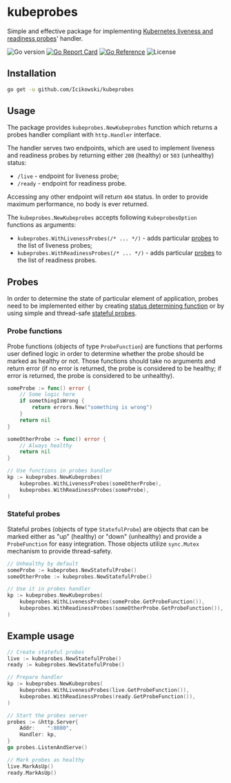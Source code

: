 # kubeprobes

Simple and effective package for implementing [Kubernetes liveness and readiness probes](https://kubernetes.io/docs/tasks/configure-pod-container/configure-liveness-readiness-probes/)' handler.

![Go version](https://img.shields.io/github/go-mod/go-version/Icikowski/kubeprobes)
[![Go Report Card](https://goreportcard.com/badge/github.com/Icikowski/kubeprobes)](https://goreportcard.com/report/github.com/Icikowski/kubeprobes)
[![Go Reference](https://pkg.go.dev/badge/github.com/Icikowski/kubeprobes.svg)](https://pkg.go.dev/github.com/Icikowski/kubeprobes)
![License](https://img.shields.io/github/license/Icikowski/kubeprobes)

## Installation

```bash
go get -u github.com/Icikowski/kubeprobes
```

## Usage

The package provides `kubeprobes.NewKubeprobes` function which returns a probes handler compliant with `http.Handler` interface. 

The handler serves two endpoints, which are used to implement liveness and readiness probes by returning either `200` (healthy) or `503` (unhealthy) status: 

- `/live` - endpoint for liveness probe;
- `/ready` - endpoint for readiness probe.

Accessing any other endpoint will return `404` status. In order to provide maximum performance, no body is ever returned.

The `kubeprobes.NewKubeprobes` accepts following `KubeprobesOption` functions as arguments:

- `kubeprobes.WithLivenessProbes(/* ... */)` - adds particular [probes](#probes) to the list of liveness probes;
- `kubeprobes.WithReadinessProbes(/* ... */)` - adds particular [probes](#probes) to the list of readiness probes.

## Probes

In order to determine the state of particular element of application, probes need to be implemented either by creating [status determining function](#probe-functions) or by using simple and thread-safe [stateful probes](#stateful-probes). 

### Probe functions

Probe functions (objects of type `ProbeFunction`) are functions that performs user defined logic in order to determine whether the probe should be marked as healthy or not. Those functions should take no arguments and return error (if no error is returned, the probe is considered to be healthy; if error is returned, the probe is considered to be unhealthy).

```go
someProbe := func() error {
    // Some logic here
    if somethingIsWrong {
        return errors.New("something is wrong")
    }
    return nil
}

someOtherProbe := func() error {
    // Always healthy
    return nil
} 

// Use functions in probes handler
kp := kubeprobes.NewKubeprobes(
    kubeprobes.WithLivenessProbes(someOtherProbe),
    kubeprobes.WithReadinessProbes(someProbe),
)
```

### Stateful probes

Stateful probes (objects of type `StatefulProbe`) are objects that can be marked either as "up" (healthy) or "down" (unhealthy) and provide a `ProbeFunction` for easy integration. Those objects utilize `sync.Mutex` mechanism to provide thread-safety.

```go
// Unhealthy by default
someProbe := kubeprobes.NewStatefulProbe()
someOtherProbe := kubeprobes.NewStatefulProbe()

// Use it in probes handler
kp := kubeprobes.NewKubeprobes(
    kubeprobes.WithLivenessProbes(someProbe.GetProbeFunction()),
    kubeprobes.WithReadinessProbes(someOtherProbe.GetProbeFunction()),
)
```

## Example usage

```go
// Create stateful probes
live := kubeprobes.NewStatefulProbe() 
ready := kubeprobes.NewStatefulProbe()

// Prepare handler
kp := kubeprobes.NewKubeprobes(
    kubeprobes.WithLivenessProbes(live.GetProbeFunction()),
    kubeprobes.WithReadinessProbes(ready.GetProbeFunction()),
)

// Start the probes server
probes := &http.Server{
    Addr:    ":8080",
    Handler: kp,
}
go probes.ListenAndServe()

// Mark probes as healthy
live.MarkAsUp()
ready.MarkAsUp()
```
